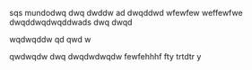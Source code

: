 sqs
mundodwq dwq dwddw ad
dwqddwd wfewfew weffewfwe dwqddwqdwqddwads dwq dwqd


wqdwqddw qd qwd w

qwdwqdw dwq dwqdwdwqdw fewfehhhf fty  trtdtr y